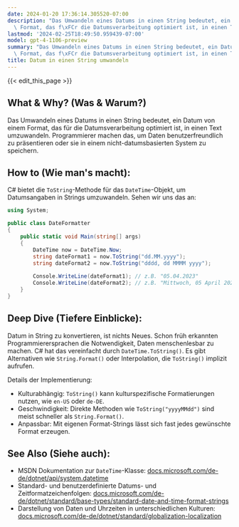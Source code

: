 ```yaml
---
date: 2024-01-20 17:36:14.305520-07:00
description: "Das Umwandeln eines Datums in einen String bedeutet, ein Datum von einem\
  \ Format, das f\xFCr die Datumsverarbeitung optimiert ist, in einen Text umzuwandeln.\u2026"
lastmod: '2024-02-25T18:49:50.959439-07:00'
model: gpt-4-1106-preview
summary: "Das Umwandeln eines Datums in einen String bedeutet, ein Datum von einem\
  \ Format, das f\xFCr die Datumsverarbeitung optimiert ist, in einen Text umzuwandeln.\u2026"
title: Datum in einen String umwandeln
---
```


{{< edit_this_page >}}

## What & Why? (Was & Warum?)
Das Umwandeln eines Datums in einen String bedeutet, ein Datum von einem Format, das für die Datumsverarbeitung optimiert ist, in einen Text umzuwandeln. Programmierer machen das, um Daten benutzerfreundlich zu präsentieren oder sie in einem nicht-datumsbasierten System zu speichern.

## How to (Wie man's macht):
C# bietet die `ToString`-Methode für das `DateTime`-Objekt, um Datumsangaben in Strings umzuwandeln. Sehen wir uns das an:

```C#
using System;

public class DateFormatter
{
    public static void Main(string[] args)
    {
        DateTime now = DateTime.Now;
        string dateFormat1 = now.ToString("dd.MM.yyyy");
        string dateFormat2 = now.ToString("dddd, dd MMMM yyyy");
        
        Console.WriteLine(dateFormat1); // z.B. "05.04.2023"
        Console.WriteLine(dateFormat2); // z.B. "Mittwoch, 05 April 2023"
    }
}
```

## Deep Dive (Tiefere Einblicke):
Datum in String zu konvertieren, ist nichts Neues. Schon früh erkannten Programmierersprachen die Notwendigkeit, Daten menschenlesbar zu machen. C# hat das vereinfacht durch `DateTime.ToString()`. Es gibt Alternativen wie `String.Format()` oder Interpolation, die `ToString()` implizit aufrufen.

Details der Implementierung:

- Kulturabhängig: `ToString()` kann kulturspezifische Formatierungen nutzen, wie `en-US` oder `de-DE`.
- Geschwindigkeit: Direkte Methoden wie `ToString("yyyyMMdd")` sind meist schneller als `String.Format()`.
- Anpassbar: Mit eigenen Format-Strings lässt sich fast jedes gewünschte Format erzeugen.

## See Also (Siehe auch):
- MSDN Dokumentation zur `DateTime`-Klasse: [docs.microsoft.com/de-de/dotnet/api/system.datetime](https://docs.microsoft.com/de-de/dotnet/api/system.datetime)
- Standard- und benutzerdefinierte Datums- und Zeitformatzeichenfolgen: [docs.microsoft.com/de-de/dotnet/standard/base-types/standard-date-and-time-format-strings](https://docs.microsoft.com/de-de/dotnet/standard/base-types/standard-date-and-time-format-strings)
- Darstellung von Daten und Uhrzeiten in unterschiedlichen Kulturen: [docs.microsoft.com/de-de/dotnet/standard/globalization-localization](https://docs.microsoft.com/de-de/dotnet/standard/globalization-localization)
